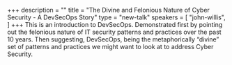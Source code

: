 +++
description = ""
title = "The Divine and Felonious Nature of Cyber Security - A DevSecOps Story"
type = "new-talk"
speakers = [
        "john-willis",
]
+++
This is an introduction to DevSecOps. Demonstrated first by pointing out the felonious nature of IT security patterns and practices over the past 10 years. Then suggesting, DevSecOps, being the metaphorically “divine” set of patterns and practices we might want to look at to address Cyber Security.